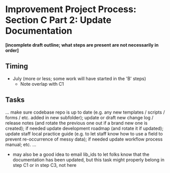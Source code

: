# Improvement Project Process: Section C Part 2: Update Documentation

**[incomplete draft outline; what steps are present are not necessarily in order]**

## Timing

- July (more or less; some work will have started in the 'B' steps)
  - Note overlap with C1

## Tasks

... make sure codebase repo is up to date (e.g. any new templates / scripts / forms / etc. added in new subfolder); update or draft new change log / release notes (and rotate the previous one out if a brand new one is created); if needed update development roadmap (and rotate it if updated); update staff local practice guide (e.g. to let staff know how to use a field to prevent re-occurrence of messy data); if needed update workflow process manual; etc. ...

- may also be a good idea to email lib_ids to let folks know that the documentation has been updated, but this task might properly belong in step C1 or in step C3, not here
